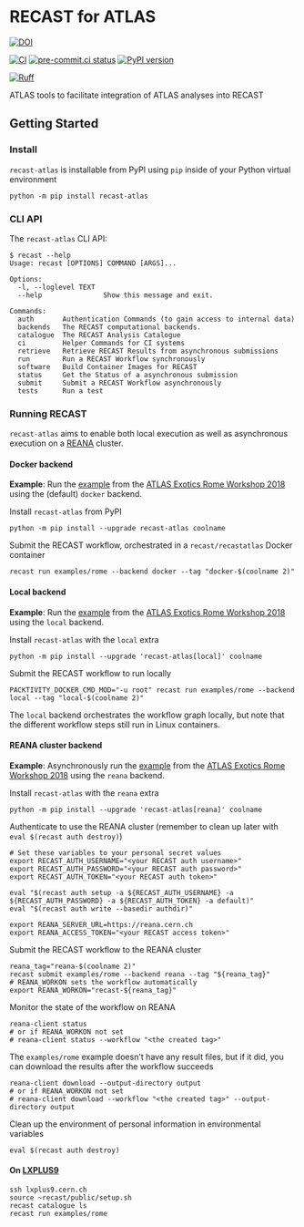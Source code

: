# RECAST for ATLAS

[![DOI](https://zenodo.org/badge/142000927.svg)](https://doi.org/10.5281/zenodo.5854896)

[![CI](https://github.com/recast-hep/recast-atlas/actions/workflows/ci.yml/badge.svg)](https://github.com/recast-hep/recast-atlas/actions/workflows/ci.yml?query=branch%3Amain)
[![pre-commit.ci status](https://results.pre-commit.ci/badge/github/recast-hep/recast-atlas/main.svg)](https://results.pre-commit.ci/latest/github/recast-hep/recast-atlas/main)
[![PyPI version](https://badge.fury.io/py/recast-atlas.svg)](https://badge.fury.io/py/recast-atlas)

[![Ruff](https://img.shields.io/endpoint?url=https://raw.githubusercontent.com/astral-sh/ruff/main/assets/badge/v2.json)](https://github.com/astral-sh/ruff)

ATLAS tools to facilitate integration of ATLAS analyses into RECAST

## Getting Started

### Install

`recast-atlas` is installable from PyPI using `pip` inside of your Python virtual environment

```
python -m pip install recast-atlas
```

### CLI API

The `recast-atlas` CLI API:

```
$ recast --help
Usage: recast [OPTIONS] COMMAND [ARGS]...

Options:
  -l, --loglevel TEXT
  --help               Show this message and exit.

Commands:
  auth       Authentication Commands (to gain access to internal data)
  backends   The RECAST computational backends.
  catalogue  The RECAST Analysis Catalogue
  ci         Helper Commands for CI systems
  retrieve   Retrieve RECAST Results from asynchronous submissions
  run        Run a RECAST Workflow synchronously
  software   Build Container Images for RECAST
  status     Get the Status of a asynchronous submission
  submit     Submit a RECAST Workflow asynchronously
  tests      Run a test
```

### Running RECAST

`recast-atlas` aims to enable both local execution as well as asynchronous execution on a [REANA](http://reana.io) cluster.

#### Docker backend

**Example**: Run the [example][recast-examples-rome] from the [ATLAS Exotics Rome Workshop 2018][ATLAS Exotics Workshop 2018] using the (default) `docker` backend.

Install `recast-atlas` from PyPI

```
python -m pip install --upgrade recast-atlas coolname
```

Submit the RECAST workflow, orchestrated in a `recast/recastatlas` Docker container

```
recast run examples/rome --backend docker --tag "docker-$(coolname 2)"
```

#### Local backend

**Example**: Run the [example][recast-examples-rome] from the [ATLAS Exotics Rome Workshop 2018][ATLAS Exotics Workshop 2018] using the `local` backend.

Install `recast-atlas` with the `local` extra

```
python -m pip install --upgrade 'recast-atlas[local]' coolname
```

Submit the RECAST workflow to run locally

```
PACKTIVITY_DOCKER_CMD_MOD="-u root" recast run examples/rome --backend local --tag "local-$(coolname 2)"
```

The `local` backend orchestrates the workflow graph locally, but note that the different workflow steps still run in Linux containers.

#### REANA cluster backend

**Example**: Asynchronously run the [example][recast-examples-rome] from the [ATLAS Exotics Rome Workshop 2018][ATLAS Exotics Workshop 2018] using the `reana` backend.

Install `recast-atlas` with the `reana` extra

```
python -m pip install --upgrade 'recast-atlas[reana]' coolname
```

Authenticate to use the REANA cluster (remember to clean up later with `eval $(recast auth destroy)`)

```
# Set these variables to your personal secret values
export RECAST_AUTH_USERNAME="<your RECAST auth username>"
export RECAST_AUTH_PASSWORD="<your RECAST auth password>"
export RECAST_AUTH_TOKEN="<your RECAST auth token>"

eval "$(recast auth setup -a ${RECAST_AUTH_USERNAME} -a ${RECAST_AUTH_PASSWORD} -a ${RECAST_AUTH_TOKEN} -a default)"
eval "$(recast auth write --basedir authdir)"

export REANA_SERVER_URL=https://reana.cern.ch
export REANA_ACCESS_TOKEN="<your RECAST access token>"
```

Submit the RECAST workflow to the REANA cluster

```
reana_tag="reana-$(coolname 2)"
recast submit examples/rome --backend reana --tag "${reana_tag}"
# REANA_WORKON sets the workflow automatically
export REANA_WORKON="recast-${reana_tag}"
```

Monitor the state of the workflow on REANA

```
reana-client status
# or if REANA_WORKON not set
# reana-client status --workflow "<the created tag>"
```

The `examples/rome` example doesn't have any result files, but if it did, you can download the results after the workflow succeeds

```
reana-client download --output-directory output
# or if REANA_WORKON not set
# reana-client download --workflow "<the created tag>" --output-directory output
```

Clean up the environment of personal information in environmental variables

```
eval $(recast auth destroy)
```

[ATLAS Exotics Workshop 2018]: https://indico.cern.ch/event/710748/contributions/2982534/subcontributions/254796

#### On [LXPLUS9](https://clouddocs.web.cern.ch/clients/lxplus.html)

```console
ssh lxplus9.cern.ch
source ~recast/public/setup.sh
recast catalogue ls
recast run examples/rome
```

[recast-examples-rome]: https://github.com/recast-hep/recast-atlas/blob/de61902bc6a66104965cced12471a8f195075bb3/src/recastatlas/data/catalogue/examples_rome.yml
